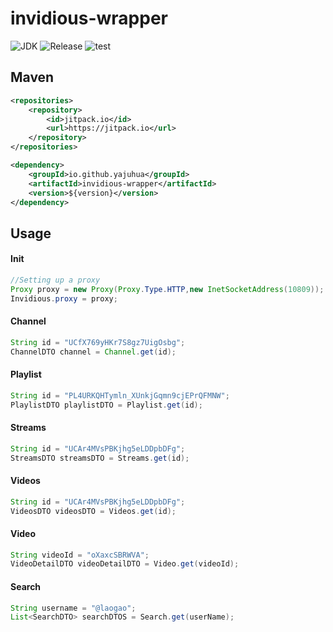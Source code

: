 # invidious-wrapper
<img src="https://img.shields.io/badge/jdk-8-blue.svg" alt="JDK" />
<img src="https://img.shields.io/github/v/release/yajuhua/invidious-wrapper" alt="Release" />
<img src="https://github.com/yajuhua/invidious-wrapper/actions/workflows/test.yml/badge.svg" alt="test" />

## Maven
```xml
<repositories>
    <repository>
        <id>jitpack.io</id>
        <url>https://jitpack.io</url>
    </repository>
</repositories>
```
```xml
<dependency>
    <groupId>io.github.yajuhua</groupId>
    <artifactId>invidious-wrapper</artifactId>
    <version>${version}</version>
</dependency>
```
## Usage
#### Init
```java
//Setting up a proxy
Proxy proxy = new Proxy(Proxy.Type.HTTP,new InetSocketAddress(10809));
Invidious.proxy = proxy;
```
#### Channel
```java
String id = "UCfX769yHKr7S8gz7UigOsbg";
ChannelDTO channel = Channel.get(id);
```
#### Playlist
```java
String id = "PL4URKQHTymln_XUnkjGqmn9cjEPrQFMNW";
PlaylistDTO playlistDTO = Playlist.get(id);
```
#### Streams
```java
String id = "UCAr4MVsPBKjhg5eLDDpbDFg";
StreamsDTO streamsDTO = Streams.get(id);
```
#### Videos
```java
String id = "UCAr4MVsPBKjhg5eLDDpbDFg";
VideosDTO videosDTO = Videos.get(id);
```
#### Video
```java
String videoId = "oXaxcSBRWVA";
VideoDetailDTO videoDetailDTO = Video.get(videoId);
```

#### Search
```java
String username = "@laogao";
List<SearchDTO> searchDTOS = Search.get(userName);
```
